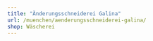 ```yaml
---
title: "Änderungsschneiderei Galina"
url: /muenchen/aenderungsschneiderei-galina/
shop: Wäscherei
---
```

